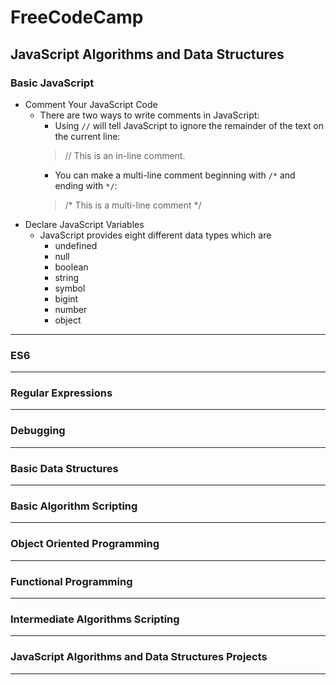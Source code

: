 # FreeCodeCamp
## JavaScript Algorithms and Data Structures

### Basic JavaScript
- Comment Your JavaScript Code
    - There are two ways to write comments in JavaScript: 
        - Using `//` will tell JavaScript to ignore the remainder of the text on the current line:<br>  
        > // This is an in-line comment.  
        - You can make a multi-line comment beginning with `/*` and ending with `*/`:<br>
        > /* This is a multi-line comment */
- Declare JavaScript Variables
    - JavaScript provides eight different data types which are
        - undefined
        - null
        - boolean
        - string
        - symbol
        - bigint
        - number
        - object

----
### ES6

----
### Regular Expressions

----
### Debugging

----
### Basic Data Structures

----
### Basic Algorithm Scripting

----
### Object Oriented Programming

----
### Functional Programming

----
### Intermediate Algorithms Scripting

----
### JavaScript Algorithms and Data Structures Projects

----
